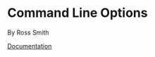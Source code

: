 # Command Line Options

By Ross Smith

[Documentation](https://captaincrowbar.github.io/rs-options/)
